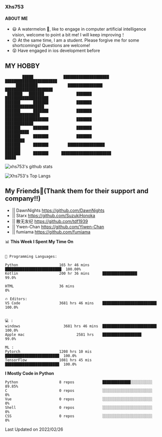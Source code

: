 ### Xhs753
#### ABOUT ME
- 😃 A watermelon 🍉, like to engage in 
computer artificial intelligence vision, 
welcome to point a bit me! 
I will keep improving！
- 😉 At the same time, I am a student. Please forgive me for some shortcomings! 
Questions are welcome!
- 😝 Have engaged in ios development before


## MY HOBBY
```
        █████              █████████████████████                          ████████████████████████
     ██████████              ████████████████                             ██████████████████████
 ███████   ███████               ███████                                  ████████████████████
███████      ███████             ███████                                  ██████████████████
███████      ███████             ███████                                  ████████████████
████████████████████             ███████                                  █████████████
███████      ███████             ███████                                  ███████████
███████      ███████             ███████                                  █████████
███████      ███████         █████████████████                            ███████
███████      ███████      ███████████████████████                         █████
```


![xhs753's github stats](https://github-readme-stats.vercel.app/api?username=xhs753&show_icons=true&theme=radical&line_height=20)



![Xhs753's Top Langs](https://github-readme-stats.vercel.app/api/top-langs/?username=xhs753&layout=compact&theme=radical&card_width=270) 

## My Friends🤗(Thank them for their support and company!!)
- || DawnNights https://github.com/DawnNights
- || Starx https://github.com/SuzukiHonoka
- || 散无友纪 https://github.com/tdf1939
- || Ywen-Chan https://github.com/Yiwen-Chan
- || fumiama https://github.com/fumiama




<!--START_SECTION:waka-->
📊 **This Week I Spent My Time On** 

```text

💬 Programming Languages: 

Python                   165 hr 46 mins      ██████████████████████████  100.00% 
Kotlin                   200 hr 36 mins      ████████████████              99.0%

HTML                     36 mins                                              0%

🔥 Editors: 
VS Code                  3681 hrs 46 mins    █████████████████████████    100.0%


💻 : 
windows                    3681 hrs 46 mins  █████████████████████████    100.0%
Apple mac                        2581 hrs    ██████████████████            99.0%

ML :
Pytorch                  1208 hrs 10 mis      █████████████████████████  100.0%
TensorFlow               1081 hrs 45 mis      █████████████████████████  100.0%

```

**I Mostly Code in Python** 

```text
Python                   8 repos             █████████████░░░░░░░░░░  89.85% 
C                        0 repos             ░░░░░░░░░░░░░░░░░░░░░░░  0% 
Vue                      0 repos             ░░░░░░░░░░░░░░░░░░░░░░░  0% 
Shell                    0 repos             ░░░░░░░░░░░░░░░░░░░░░░░  0% 
CSS                      0 repos             ░░░░░░░░░░░░░░░░░░░░░░░  0%

```



 Last Updated on 2022/02/26
<!--END_SECTION:waka-->


